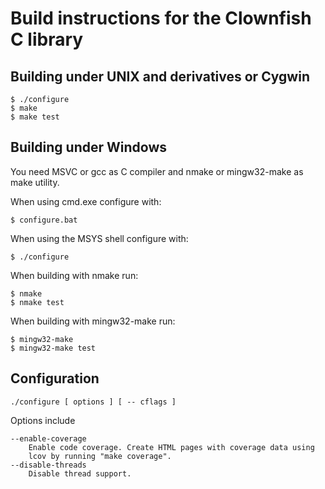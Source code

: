 Build instructions for the Clownfish C library
==============================================

Building under UNIX and derivatives or Cygwin
---------------------------------------------

    $ ./configure
    $ make
    $ make test

Building under Windows
----------------------

You need MSVC or gcc as C compiler and nmake or mingw32-make as make utility.

When using cmd.exe configure with:

    $ configure.bat

When using the MSYS shell configure with:

    $ ./configure

When building with nmake run:

    $ nmake
    $ nmake test

When building with mingw32-make run:

    $ mingw32-make
    $ mingw32-make test

Configuration
-------------

    ./configure [ options ] [ -- cflags ]

Options include

    --enable-coverage
        Enable code coverage. Create HTML pages with coverage data using
        lcov by running "make coverage".
    --disable-threads
        Disable thread support.

